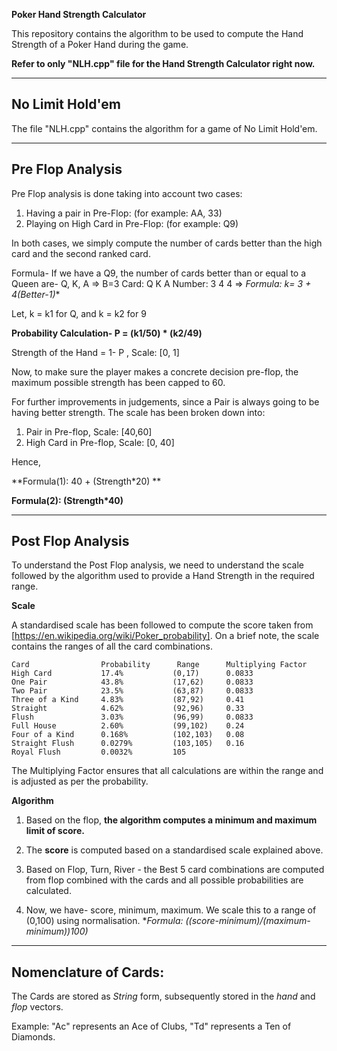 **Poker Hand Strength Calculator**

This repository contains the algorithm to be used to compute the Hand Strength of a Poker Hand during the game. 

**Refer to only "NLH.cpp" file for the Hand Strength Calculator right now.**

---

## No Limit Hold'em

The file "NLH.cpp" contains the algorithm for a game of No Limit Hold'em. 

---
## Pre Flop Analysis

Pre Flop analysis is done taking into account two cases: 

1. Having a pair in Pre-Flop: (for example: AA, 33)
2. Playing on High Card in Pre-Flop: (for example: Q9)

In both cases, we simply compute the number of cards better than the high card and the second ranked card. 

Formula- 
If we have a Q9, the number of cards better than or equal to a Queen are- Q, K, A => B=3
Card:   Q K A
Number: 3 4 4 => **Formula: k= 3 + 4*(Better-1)**

Let, k = k1 for Q, and k = k2 for 9

**Probability Calculation-
P = (k1/50) * (k2/49)**

Strength of the Hand = 1- P , Scale: [0, 1]

Now, to make sure the player makes a concrete decision pre-flop, the maximum possible strength has been capped to 60. 

For further improvements in judgements, since a Pair is always going to be having better strength. The scale has been broken down into: 

1. Pair in Pre-flop, Scale: [40,60]
2. High Card in Pre-flop, Scale: [0, 40]

Hence,

**Formula(1): 40 + (Strength*20) **

**Formula(2): (Strength*40)**

---

## Post Flop Analysis

To understand the Post Flop analysis, we need to understand the scale followed by the algorithm used to provide a Hand Strength in the required range. 

**Scale**

A standardised scale has been followed to compute the score taken from [https://en.wikipedia.org/wiki/Poker_probability]. On a brief note, the
scale contains the ranges of all the card combinations. 

	Card				Probability	 	 Range		Multiplying Factor
	High Card    		17.4%       	(0,17)		0.0833
	One Pair     		43.8%       	(17,62)		0.0833
	Two Pair     		23.5%       	(63,87)		0.0833
	Three of a Kind		4.83% 			(87,92)		0.41
	Straight			4.62%       	(92,96)		0.33
	Flush				3.03%			(96,99)		0.0833
	Full House			2.60%			(99,102)	0.24
	Four of a Kind		0.168%			(102,103)	0.08
	Straight Flush		0.0279%			(103,105)	0.16
	Royal Flush			0.0032%			105

The Multiplying Factor ensures that all calculations are within the range and is adjusted as per the probability.

**Algorithm**

1. Based on the flop, **the algorithm computes a minimum and maximum limit of score.** 

2. The **score** is computed based on a standardised scale explained above. 

3. Based on Flop, Turn, River - the Best 5 card combinations are computed from flop combined with the cards and all possible probabilities are calculated.

4. Now, we have- score, minimum, maximum. We scale this to a range of (0,100) using normalisation. **Formula: ((score-minimum)/(maximum-minimum))*100)**


---

## Nomenclature of Cards: 

The Cards are stored as *String* form, subsequently stored in the *hand* and *flop* vectors. 

Example: "Ac" represents an Ace of Clubs, "Td" represents a Ten of Diamonds. 
